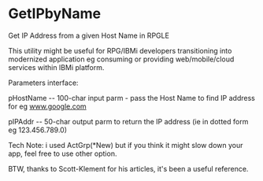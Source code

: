 # GetIPbyName
Get IP Address from a given Host Name in RPGLE

This utility might be useful for RPG/IBMi developers transitioning into modernized application eg consuming or providing web/mobile/cloud services within IBMi platform.

Parameters interface:

  pHostName -- 100-char input parm - pass the Host Name to find IP address for eg www.google.com
  
  pIPAddr -- 50-char output parm to return the IP address (ie in dotted form eg 123.456.789.0)
  
Tech Note: i used ActGrp(*New) but if you think it might slow down your app, feel free to use other option.

BTW, thanks to Scott-Klement for his articles, it's been a useful reference.
